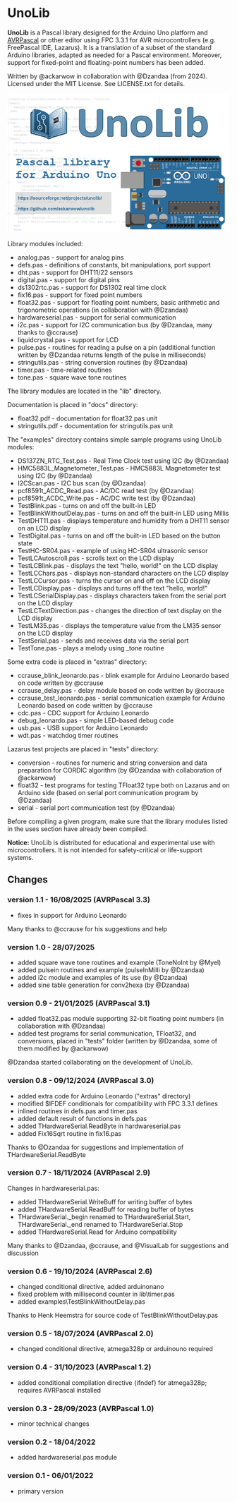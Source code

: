 # UnoLib

**UnoLib** is a Pascal library designed for the Arduino Uno platform and [AVRPascal](http://akarwowski.pl/index.php?page=electronics&lang=en) or other editor using FPC 3.3.1 for AVR microcontrollers (e.g. FreePascal IDE, Lazarus).
It is a translation of a subset of the standard Arduino libraries, adapted as needed for a Pascal environment. Moreover, support for fixed-point and floating-point numbers has been added.

Written by @ackarwow in collaboration with @Dzandaa (from 2024).
Licensed under the MIT License. See LICENSE.txt for details.

![UnoLib](UnoLib.png)

Library modules included:

 - analog.pas - support for analog pins
 - defs.pas - definitions of constants, bit manipulations, port support
 - dht.pas - support for DHT11/22 sensors
 - digital.pas - support for digital pins
 - ds1302rtc.pas - support for DS1302 real time clock
 - fix16.pas - support for fixed point numbers
 - float32.pas - support for floating point numbers, basic arithmetic and trigonometric operations (in collaboration with @Dzandaa)
 - hardwareserial.pas - support for serial communication
 - i2c.pas - support for I2C communication bus (by @Dzandaa, many thanks to @ccrause)
 - liquidcrystal.pas - support for LCD
 - pulse.pas - routines for reading a pulse on a pin (additional function written by @Dzandaa returns length of the pulse in milliseconds)
 - stringutils.pas - string conversion routines (by @Dzandaa)
 - timer.pas - time-related routines
 - tone.pas - square wave tone routines

The library modules are located in the "lib" directory.

Documentation is placed in "docs" directory:

 - float32.pdf - documentation for float32.pas unit
 - stringutils.pdf - documentation for stringutils.pas unit

The "examples" directory contains simple sample programs using UnoLib modules:

 - DS137ZN_RTC_Test.pas - Real Time Clock test using I2C (by @Dzandaa)
 - HMC5883L_Magnetometer_Test.pas - HMC5883L Magnetometer test using I2C (by @Dzandaa)
 - I2CScan.pas - I2C bus scan (by @Dzandaa)
 - pcf8591t_ACDC_Read.pas - AC/DC read test (by @Dzandaa)
 - pcf8591t_ACDC_Write.pas - AC/DC write test (by @Dzandaa)
 - TestBlink.pas - turns on and off the built-in LED
 - TestBlinkWithoutDelay.pas - turns on and off the built-in LED using Millis
 - TestDHT11.pas - displays temperature and humidity from a DHT11 sensor on an LCD display
 - TestDigital.pas - turns on and off the built-in LED based on the button state
 - TestHC-SR04.pas - example of using HC-SR04 ultrasonic sensor
 - TestLCAutoscroll.pas - scrolls text on the LCD display
 - TestLCBlink.pas - displays the text "hello, world!" on the LCD display
 - TestLCChars.pas - displays non-standard characters on the LCD display
 - TestLCCursor.pas - turns the cursor on and off on the LCD display
 - TestLCDisplay.pas - displays and turns off the text "hello, world!"
 - TestLCSerialDisplay.pas - displays characters taken from the serial port on the LCD
display
 - TestLCTextDirection.pas - changes the direction of text display on the LCD display
 - TestLM35.pas - displays the temperature value from the LM35 sensor on the LCD
display
 - TestSerial.pas - sends and receives data via the serial port
 - TestTone.pas - plays a melody using _tone routine

Some extra code is placed in "extras" directory:

 - ccrause_blink_leonardo.pas - blink example for Arduino Leonardo based on code written by @ccrause
 - ccrause_delay.pas - delay module based on code written by @ccrause
 - ccrause_test_leonardo.pas - serial communication example for Arduino Leonardo based on code written by @ccrause
 - cdc.pas - CDC support for Arduino Leonardo
 - debug_leonardo.pas - simple LED-based debug code
 - usb.pas - USB support for Arduino Leonardo
 - wdt.pas - watchdog timer routines

Lazarus test projects are placed in "tests" directory:

- conversion - routines for numeric and string conversion and data preparation for CORDIC algorithm (by @Dzandaa with collaboration of @ackarwow)
- float32 - test programs for testing TFloat32 type both on Lazarus and on Arduino side (based on serial port communication program by @Dzandaa)
- serial - serial port communication test (by @Dzandaa)

Before compiling a given program, make sure that the library modules listed in the uses section
have already been compiled.

**Notice:**
UnoLib is distributed for educational and experimental use with microcontrollers.
It is not intended for safety-critical or life-support systems.

## Changes

### version 1.1 - 16/08/2025 (AVRPascal 3.3)

 - fixes in support for Arduino Leonardo

Many thanks to @ccrause for his suggestions and help

### version 1.0 - 28/07/2025

 - added square wave tone routines and example (ToneNoInt by @Myel)
 - added pulsein routines and example (pulseInMilli by @Dzandaa)
 - added i2c module and examples of its use (by @Dzandaa)
 - added sine table generation for conv2hexa (by @Dzandaa)

### version 0.9 - 21/01/2025 (AVRPascal 3.1)

 - added float32.pas module supporting 32-bit floating point numbers (in collaboration with @Dzandaa)
 - added test programs for serial communication, TFloat32, and conversions, placed in "tests" folder (written by @Dzandaa, some of them modified by @ackarwow)

@Dzandaa started collaborating on the development of UnoLib.

### version 0.8 - 09/12/2024 (AVRPascal 3.0)

 - added extra code for Arduino Leonardo ("extras" directory)
 - modified $IFDEF conditionals for compatibility with FPC 3.3.1 defines
 - inlined routines in defs.pas and timer.pas
 - added default result of functions in defs.pas
 - added THardwareSerial.ReadByte in hardwareserial.pas
 - added Fix16Sqrt routine in fix16.pas

Thanks to @Dzandaa for suggestions and implementation of THardwareSerial.ReadByte

### version 0.7 - 18/11/2024 (AVRPascal 2.9)
Changes in hardwareserial.pas:

 - added THardwareSerial.WriteBuff for writing buffer of bytes
 - added THardwareSerial.ReadBuff for reading buffer of bytes
 - THardwareSerial._begin renamed to THardwareSerial.Start, THardwareSerial._end renamed to THardwareSerial.Stop
 - added THardwareSerial.Read for Arduino compatibility

Many thanks to @Dzandaa, @ccrause, and @VisualLab for suggestions and discussion

### version 0.6 - 19/10/2024 (AVRPascal 2.6)

 - changed conditional directive, added arduinonano
 - fixed problem with millisecond counter in lib\timer.pas
 - added examples\TestBlinkWithoutDelay.pas

Thanks to Henk Heemstra for source code of TestBlinkWithoutDelay.pas

### version 0.5 - 18/07/2024 (AVRPascal 2.0)

 - changed conditional directive, atmega328p or arduinouno required

### version 0.4 - 31/10/2023 (AVRPascal 1.2)

 - added conditional compilation directive {ifndef} for atmega328p; requires AVRPascal installed

### version 0.3 - 28/09/2023 (AVRPascal 1.0)

 - minor technical changes

### version 0.2 - 18/04/2022

 - added hardwareserial.pas module

### version 0.1 - 06/01/2022

 - primary version







